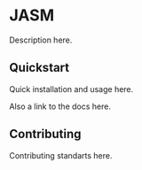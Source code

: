 # JASM

Description here.

## Quickstart

Quick installation and usage here.

Also a link to the docs here.

## Contributing

Contributing standarts here.
